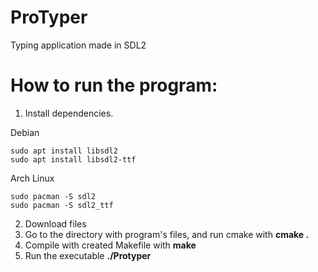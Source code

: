 # ProTyper
Typing application made in SDL2


# How to run the program:
1. Install dependencies.

Debian
```
sudo apt install libsdl2
sudo apt install libsdl2-ttf
```
Arch Linux
```
sudo pacman -S sdl2
sudo pacman -S sdl2_ttf
```
2. Download files
3. Go to the directory with program's files, and run cmake with **cmake .**
4. Compile with created Makefile with **make**
5. Run the executable **./Protyper**
